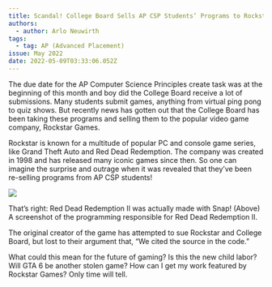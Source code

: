 ```yaml
---
title: Scandal! College Board Sells AP CSP Students’ Programs to Rockstar Game
authors:
  - author: Arlo Neuwirth
tags:
  - tag: AP (Advanced Placement)
issue: May 2022
date: 2022-05-09T03:33:06.052Z
---
```

The due date for the AP Computer Science Principles create task was at the beginning of this month and boy did the College Board receive a lot of submissions. Many students submit games, anything from virtual ping pong to quiz shows. But recently news has gotten out that the College Board has been taking these programs and selling them to the popular video game company, Rockstar Games.

Rockstar is known for a multitude of popular PC and console game series, like Grand Theft Auto and Red Dead Redemption. The company was created in 1998 and has released many iconic games since then. So one can imagine the surprise and outrage when it was revealed that they’ve been re-selling programs from AP CSP students!

![](/assets/horse_noises.png)

That’s right: Red Dead Redemption II was actually made with Snap! (Above) A screenshot of the programming responsible for Red Dead Redemption II.

The original creator of the game has attempted to sue Rockstar and College Board, but lost to their argument that, “We cited the source in the code.”

What could this mean for the future of gaming? Is this the new child labor? Will GTA 6 be another stolen game? How can I get my work featured by Rockstar Games? Only time will tell.